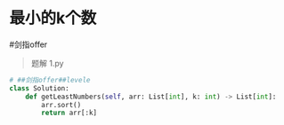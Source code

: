 
# 最小的k个数

 #剑指offer

> 题解 1.py

```.py
# ##剑指offer##levele
class Solution:
    def getLeastNumbers(self, arr: List[int], k: int) -> List[int]:
        arr.sort()
        return arr[:k]
```


